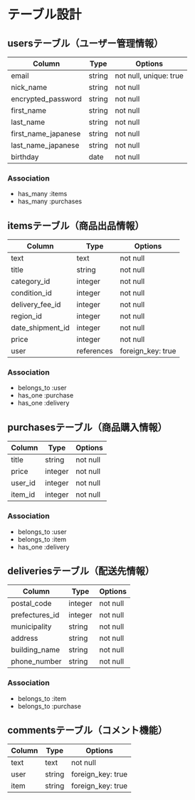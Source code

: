 # テーブル設計

## usersテーブル（ユーザー管理情報）

Column              | Type    | Options                |
------------------- | ------- | ---------------------- |
email               | string  | not null, unique: true |
nick_name           | string  | not null               |
encrypted_password  | string  | not null               |
first_name          | string  | not null               |
last_name           | string  | not null               |
first_name_japanese | string  | not null               |
last_name_japanese  | string  | not null               |
birthday            | date    | not null               |

### Association
- has_many :items
- has_many :purchases


## itemsテーブル（商品出品情報）

Column           | Type       | Options           |
---------------- | ---------- | ----------------- |
text             | text       | not null          |
title            | string     | not null          |
category_id      | integer    | not null          |
condition_id     | integer    | not null          |
delivery_fee_id  | integer    | not null          |
region_id        | integer    | not null          |
date_shipment_id | integer    | not null          |
price            | integer    | not null          |
user             | references | foreign_key: true |

### Association
- belongs_to :user
- has_one :purchase
- has_one :delivery


## purchasesテーブル（商品購入情報）

Column      | Type    | Options  |
----------- | ------- | -------- |
title       | string  | not null |
price       | integer | not null |
user_id     | integer | not null |
item_id     | integer | not null |

### Association
- belongs_to :user
- belongs_to :item
- has_one :delivery


## deliveriesテーブル（配送先情報）

Column         | Type    | Options  |
-------------- | ------- | -------- |
postal_code    | integer | not null |
prefectures_id | integer | not null |
municipality   | string  | not null |
address        | string  | not null |
building_name  | string  | not null |
phone_number   | string  | not null |

### Association
- belongs_to :item
- belongs_to :purchase


## commentsテーブル（コメント機能）

Column  | Type   | Options           |
------- | ------ | ----------------- |
text    | text   | not null          |
user    | string | foreign_key: true |
item    | string | foreign_key: true |